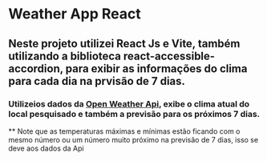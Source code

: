 # Weather App React

## Neste projeto utilizei React Js e Vite, também utilizando a biblioteca react-accessible-accordion, para exibir as informações do clima para cada dia na prvisão de 7 dias.

### Utilizeios dados da [Open Weather Api](https://openweathermap.org/api), exibe o clima atual do local pesquisado e também a previsão para os próximos 7 dias.

** Note que as temperaturas máximas e mínimas estão ficando com o mesmo número ou um número muito próximo na previsão de 7 dias, isso se deve aos dados da Api
